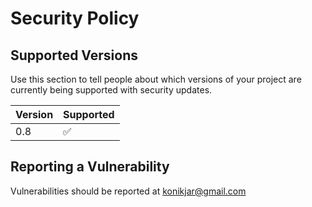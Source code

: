 # Security Policy

## Supported Versions

Use this section to tell people about which versions of your project are
currently being supported with security updates.

| Version | Supported          |
| ------- | ------------------ |
| 0.8     | :white_check_mark: |

## Reporting a Vulnerability

Vulnerabilities should be reported at konikjar@gmail.com
